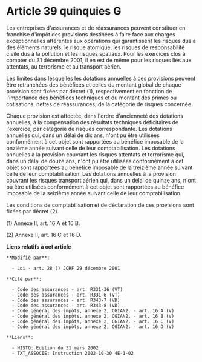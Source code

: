 # Article 39 quinquies G

Les entreprises d'assurances et de réassurances peuvent constituer en franchise d'impôt des provisions destinées à faire face
aux charges exceptionnelles afférentes aux opérations qui garantissent les risques dus à des éléments naturels, le risque
atomique, les risques de responsabilité civile dus à la pollution et les risques spatiaux. Pour les exercices clos à compter
du 31 décembre 2001, il en est de même pour les risques liés aux attentats, au terrorisme et au transport aérien.

Les limites dans lesquelles les dotations annuelles à ces provisions peuvent être retranchées des bénéfices et celles du
montant global de chaque provision sont fixées par décret (1), respectivement en fonction de l'importance des bénéfices
techniques et du montant des primes ou cotisations, nettes de réassurances, de la catégorie de risques concernée.

Chaque provision est affectée, dans l'ordre d'ancienneté des dotations annuelles, à la compensation des résultats techniques
déficitaires de l'exercice, par catégorie de risques correspondante. Les dotations annuelles qui, dans un délai de dix ans,
n'ont pu être utilisées conformément à cet objet sont rapportées au bénéfice imposable de la onzième année suivant celle de
leur comptabilisation. Les dotations annuelles à la provision couvrant les risques attentats et terrorisme qui, dans un délai
de douze ans, n'ont pu être utilisées conformément à cet objet sont rapportées au bénéfice imposable de la treizième année
suivant celle de leur comptabilisation. Les dotations annuelles à la provision couvrant les risques transport aérien qui,
dans un délai de quinze ans, n'ont pu être utilisées conformément à cet objet sont rapportées au bénéfice imposable de la
seizième année suivant celle de leur comptabilisation.

Les conditions de comptabilisation et de déclaration de ces provisions sont fixées par décret (2).

(1) Annexe II, art. 16 A et 16 B.

(2) Annexe II, art. 16 C et 16 D.

**Liens relatifs à cet article**

	**Modifié par**:

	  - Loi - art. 28 () JORF 29 décembre 2001

	**Cité par**:

	  - Code des assurances - art. R331-36 (VT)
	  - Code des assurances - art. R331-6 (VT)
	  - Code des assurances - art. R343-7 (VD)
	  - Code des assurances - art. R343-8 (VD)
	  - Code général des impôts, annexe 2, CGIAN2. - art. 16 A (V)
	  - Code général des impôts, annexe 2, CGIAN2. - art. 16 B (V)
	  - Code général des impôts, annexe 2, CGIAN2. - art. 16 C (V)
	  - Code général des impôts, annexe 2, CGIAN2. - art. 16 D (V)

	**Liens**:

	  - HISTO: Edition du 31 mars 2002
	  - TXT_ASSOCIE: Instruction 2002-10-30 4E-1-02
